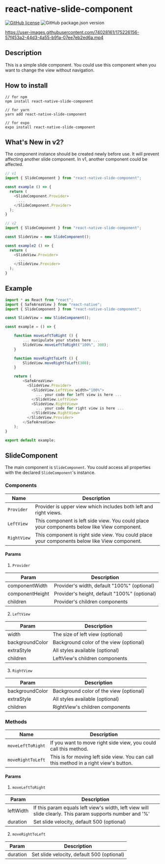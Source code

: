 # react-native-slide-component

[![GitHub license](https://img.shields.io/github/license/mauvpark/react-native-slide-component)](https://github.com/mauvpark/react-native-slide-component/blob/main/LICENSE.md)
![GitHub package.json version](https://img.shields.io/github/package-json/v/mauvpark/react-native-slide-component)

https://user-images.githubusercontent.com/74028161/175226156-57f453a2-44d3-4a55-b91a-07ee7eb2ed6a.mp4

## Description
This is a simple slide component. You could use this component when you want to change the view without navigation.

## How to install

```
// for npm
npm install react-native-slide-component

// for yarn
yarn add react-native-slide-component

// for expo
expo install react-native-slide-component
```

## What's New in v2?

The component instance should be created newly before use. It will prevent affecting another slide component. In v1, another component could be affected.

```js
// v1
import { SlideComponent } from "react-native-slide-component";

const example () => {
  return (
    <SlideComponent.Provider>
      ...
    </SlideComponent.Provider>
  );
}

// v2
import { SlideComponent } from "react-native-slide-component";

const SlideView = new SlideComponent();

const example2 () => {
  return (
    <SlideView.Provider>
      ...
    </SlideView.Provider>
  );
}
```

## Example

```js
import * as React from "react";
import { SafeAreaView } from "react-native";
import { SlideComponent } from "react-native-slide-component";

const SlideView = new SlideComponent();

const example = () => {

    function moveLeftToRight () {
        ... manipulate your states here ...
        SlideView.moveLeftToRight("100%", 300);
    }

    function moveRightToLeft () {
        SlideView.moveRightToLeft(300);
    }

    return (
        <SafeAreaView>
          <SlideView.Provider>
            <SlideView.LeftView width="100%">
              ... your code for left view is here ...
            </SlideView.LeftView>
            <SlideView.RightView>
              ... your code for right view is here ...
            </SlideView.RightView>
          </SlideView.Provider>
        </SafeAreaView>
    );
}

export default example;
```

## SlideComponent
The main component is `SlideComponent`. You could access all properties with the declared `SlideComponent`'s instance.

### Components

| Name  | Description  |
|---|---|
| `Provider`  | Provider is upper view which includes both left and right views.  |
| `LeftView`  | This component is left side view. You could place your components below like View component.  |
| `RightView`  | This component is right side view. You could place your components below like View component. |

#### Params

1. `Provider`

| Param  | Description  |
|---|---|
| componentWidth  | Provider's width, default "100%" (optional) |
| componentHeight  | Provider's height, default "100%" (optional) |
| children  | Provider's children components  |

2. `LeftView`

| Param  | Description  |
|---|---|
| width  | The size of left view (optional) |
| backgroundColor  | Background color of the view (optional) |
| extraStyle  | All styles available (optional) |
| children  | LeftView's children components  |

3. `RightView`

| Param  | Description  |
|---|---|
| backgroundColor  | Background color of the view (optional) |
| extraStyle  | All styles available (optional) |
| children  | RightView's children components  |

### Methods

| Name  | Description  |
|---|---|
| `moveLeftToRight`  | If you want to move right side view, you could call this method.  |
| `moveRightToLeft`  | This is for moving left side view. You can call this method in a right view's button. |

#### Params

1. `moveLeftToRight`

| Param  | Description  |
|---|---|
| leftWidth  | If this param equals left view's width, left view will slide clearly. This param supports number and '%'  |
| duration  | Set slide velocity, default 500 (optional)  |

2. `moveRightToLeft`

| Param  | Description  |
|---|---|
| duration  | Set slide velocity, default 500 (optional)  |
